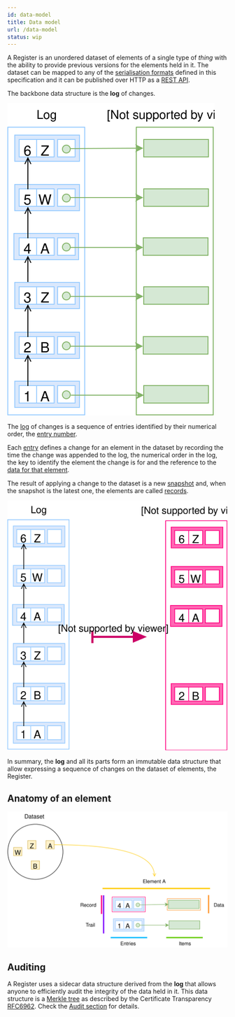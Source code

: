 ```yaml
---
id: data-model
title: Data model
url: /data-model
status: wip
---
```


A Register is an unordered dataset of elements of a single type of _thing_
with the ability to provide previous versions for the elements held in it. The
dataset can be mapped to any of the [serialisation
formats](/rest-api#serialisation) defined in this specification and it can be
published over HTTP as a [REST API](/rest-api).

The backbone data structure is the **log** of changes.

![A picture of a log with A, B a Z entries](data-model-log.svg)

The [log](/glossary/log) of changes is a sequence of entries identified by
their numerical order, the [entry number](/glossary/entry#number).

Each [entry](/glossary/entry) defines a change for an element in the dataset
by recording the time the change was appended to the log, the numerical order
in the log, the key to identify the element the change is for and the
reference to the [data for that element](/glossary/item).

The result of applying a change to the dataset is a new
[snapshot](/glossary/snapshot) and, when the snapshot is the latest one, the
elements are called [records](/glossary/record).

![A picture of transforming a log into a snapshot](data-model-snapshot.svg)

In summary, the **log** and all its parts form an immutable data structure that
allow expressing a sequence of changes on the dataset of elements, the
Register.

## Anatomy of an element

![The anatomy of an element](data-model-overview.svg)


## Auditing

A Register uses a sidecar data structure derived from the **log** that allows
anyone to efficiently audit the integrity of the data held in it. This data
structure is a [Merkle tree](https://en.wikipedia.org/wiki/Merkle_tree) as
described by the Certificate Transparency [RFC6962](@rfc6962). Check the
[Audit section](/data-model/audit) for details.
